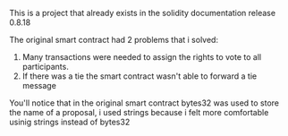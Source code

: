 This is a project that already exists in the solidity documentation release 0.8.18

The original smart contract had 2 problems that i solved:
1. Many transactions were needed to assign the rights to vote to all participants.
2. If there was a tie the smart contract wasn't able to forward a tie message

You'll notice that in the original smart contract bytes32 was used to store the name of a proposal,
i used strings because i felt more comfortable usinig strings instead of bytes32
